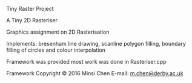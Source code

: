 Tiny Raster Project

A Tiny 2D Rasteriser 

Graphics assignment on 2D Rasterisation

Implements:
bresenham line drawing,
scanline polygon filling,
boundary filling of circles and
colour interpolation


Framework was provided most work was done in Rasteriser.cpp

Framework Copyright © 2016  Minsi Chen
E-mail: m.chen@derby.ac.uk
